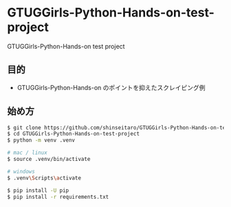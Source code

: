 # GTUGGirls-Python-Hands-on-test-project
GTUGGirls-Python-Hands-on test project

## 目的

- GTUGGirls-Python-Hands-on のポイントを抑えたスクレイピング例

## 始め方

```bash
$ git clone https://github.com/shinseitaro/GTUGGirls-Python-Hands-on-test-project.git
$ cd GTUGGirls-Python-Hands-on-test-project
$ python -m venv .venv
```
```bash
# mac / linux
$ source .venv/bin/activate

# windows
$ .venv\Scripts\activate
```
```bash
$ pip install -U pip
$ pip install -r requirements.txt
```
